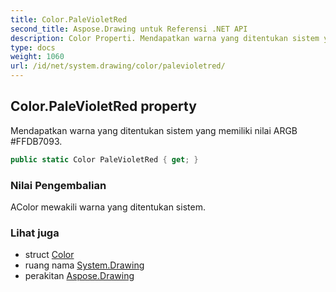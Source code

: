 ```yaml
---
title: Color.PaleVioletRed
second_title: Aspose.Drawing untuk Referensi .NET API
description: Color Properti. Mendapatkan warna yang ditentukan sistem yang memiliki nilai ARGB FFDB7093.
type: docs
weight: 1060
url: /id/net/system.drawing/color/palevioletred/
---
```

## Color.PaleVioletRed property

Mendapatkan warna yang ditentukan sistem yang memiliki nilai ARGB #FFDB7093.

```csharp
public static Color PaleVioletRed { get; }
```

### Nilai Pengembalian

AColor mewakili warna yang ditentukan sistem.

### Lihat juga

* struct [Color](../)
* ruang nama [System.Drawing](../../color/)
* perakitan [Aspose.Drawing](../../../)


